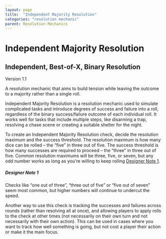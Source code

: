 ```yaml
---
layout: page
title:  "Independent Majority Resolution"
categories: "resolution mechanic"
parent: Resolution Mechanics
---
```


# Independent Majority Resolution
## Independent, Best-of-X, Binary Resolution

Version 1.1

A resolution mechanic that aims to build tension while leaving the outcome to a majority rather than a single roll.

Independent Majority Resolution is a resolution mechanic used to simulate complicated tasks and introduce degrees of success and failure into a roll, regardless of the binary success/failure outcome of each individual roll. It works well for tasks that include multiple steps, like disarming a trap, resolving a chase scene or creating a suitable shelter for the night.

To create an Independent Majority Resolution check, decide the resolution maximum and the success threshold. The resolution maximum is how many dice can be rolled – the “five” in three out of five. The success threshold is how many successes are required to proceed – the “three” in three out of five. Common resolution maximums will be three, five, or seven, but any odd number works as long as you're willing to keep rolling [Designer Note 1](#designer-note-1).

##### Designer Note 1
Checks like “one out of three”, “three out of five” or “five out of seven” seem most common, but higher numbers will continue to undercut the speed.  

Another way to use this check is tracking the successes and failures across rounds (rather than resolving all at once), and allowing players to apply rolls to the check at other times (not necessarily on their own turn and not necessarily with their own action). This can be used in cases where you want to track how well something is going, but not cost a player their action or make it the main focus.


